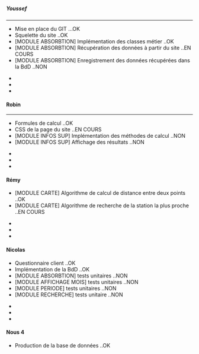 ##### Youssef
------
* Mise en place du GIT ...OK
* Squelette du site ..OK
* [MODULE ABSORBTION] Implémentation des classes métier ..OK
* [MODULE ABSORBTION] Récupération des données à partir du site ..EN COURS
* [MODULE ABSORBTION] Enregistrement des données récupérées dans la BdD ..NON

-
-
-

#### Robin
------
* Formules de calcul ..OK
* CSS de la page du site ..EN COURS
* [MODULE INFOS SUP] Implémentation des méthodes de calcul ..NON
* [MODULE INFOS SUP] Affichage des résultats ..NON

-
-
-

#### Rémy
* [MODULE CARTE] Algorithme de calcul de distance entre deux points ..OK
* [MODULE CARTE] Algorithme de recherche de la station la plus proche ..EN COURS

-
-
-

#### Nicolas
* Questionnaire client ..OK
* Implémentation de la BdD ..OK
* [MODULE ABSORBTION] tests unitaires ..NON
* [MODULE AFFICHAGE MOIS] tests unitaires ..NON
* [MODULE PERIODE] tests unitaires ..NON
* [MODULE RECHERCHE] tests unitaire ..NON

-
-
-

#### Nous 4
* Production de la base de données ..OK
